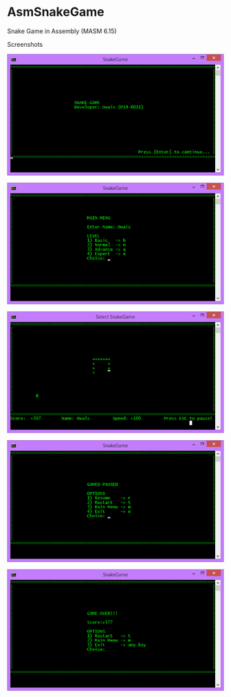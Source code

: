 # AsmSnakeGame
Snake Game in Assembly (MASM 6.15)

Screenshots
    
![Snake Game](https://raw.githubusercontent.com/soachishti/AsmSnakeGame/master/Screenshots/SnakeGame001.png)

![Snake Game](https://raw.githubusercontent.com/soachishti/AsmSnakeGame/master/Screenshots/SnakeGame002.png)

![Snake Game](https://raw.githubusercontent.com/soachishti/AsmSnakeGame/master/Screenshots/SnakeGame003.png)

![Snake Game](https://raw.githubusercontent.com/soachishti/AsmSnakeGame/master/Screenshots/SnakeGame004.png)

![Snake Game](https://raw.githubusercontent.com/soachishti/AsmSnakeGame/master/Screenshots/SnakeGame005.png)